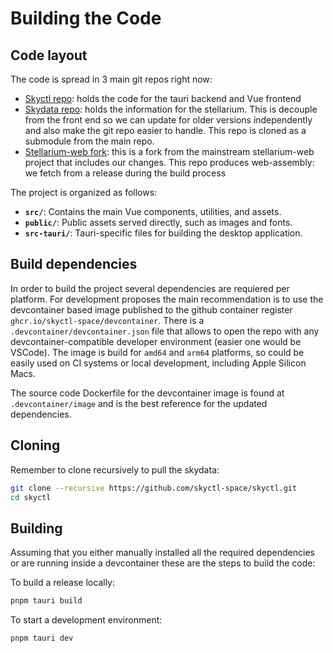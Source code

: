 # Building the Code

## Code layout

The code is spread in 3 main git repos right now:
- [Skyctl repo](https://github.com/skyctl-space/skyctl): holds the code for the tauri backend and Vue frontend
- [Skydata repo](https://github.com/skyctl-space/skydata): holds the information for the stellarium. This is decouple from the front end
so we can update for older versions independently and also make the git repo easier to handle. This repo is cloned as a submodule 
from the main repo.
- [Stellarium-web fork](https://github.com/skyctl-space/stellarium-web-engine): this is a fork from the mainstream stellarium-web project
that includes our changes. This repo produces web-assembly: we fetch from a release during the build process

The project is organized as follows:

- **`src/`**: Contains the main Vue components, utilities, and assets.
- **`public/`**: Public assets served directly, such as images and fonts.
- **`src-tauri/`**: Tauri-specific files for building the desktop application.

## Build dependencies

In order to build the project several dependencies are requiered per platform. For development
proposes the main recommendation is to use the devcontainer based image published to the github container register `ghcr.io/skyctl-space/devcontainer`. There is a `.devcontainer/devcontainer.json` file that allows to open the repo with any devcontainer-compatible developer environment (easier one would be VSCode). The image is build for `amd64` and `arm64` platforms, so could be easily used on CI systems or local development, including Apple Silicon Macs.

The source code Dockerfile for the devcontainer image is found at `.devcontainer/image` and is the best reference for the updated dependencies.

## Cloning

Remember to clone recursively to pull the skydata:

```bash
git clone --recursive https://github.com/skyctl-space/skyctl.git
cd skyctl
```

## Building
Assuming that you either manually installed all the required dependencies or are running inside a devcontainer these are the steps to build the code:

To build a release locally:
```bash
pnpm tauri build
```

To start a development environment:
```bash
pnpm tauri dev
```
